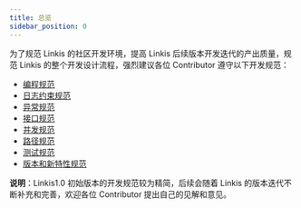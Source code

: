 ```yaml
---
title: 总览
sidebar_position: 0
---
```

为了规范 Linkis 的社区开发环境，提高 Linkis 后续版本开发迭代的产出质量，规范 Linkis 的整个开发设计流程，强烈建议各位 Contributor 遵守以下开发规范：

- [编程规范](programming_specification.md)
- [日志约束规范](log.md)
- [异常规范](exception_catch.md)
- [接口规范](api.md)
- [并发规范](concurrent.md)
- [路径规范](path_usage.md)
- [测试规范](unit_test.md)
- [版本和新特性规范](version_feature_specifications.md)

**说明**：Linkis1.0 初始版本的开发规范较为精简，后续会随着 Linkis 的版本迭代不断补充和完善，欢迎各位 Contributor 提出自己的见解和意见。


